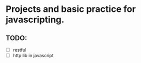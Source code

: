 # Projects and basic practice for javascripting.

## TODO:
* [ ] restful
* [ ] http lib in javascript
